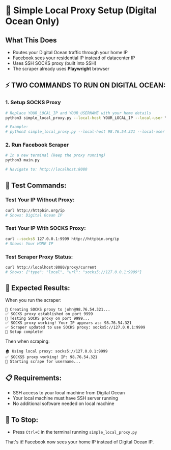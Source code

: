 # 🚀 Simple Local Proxy Setup (Digital Ocean Only)

## What This Does
- Routes your Digital Ocean traffic through your home IP
- Facebook sees your residential IP instead of datacenter IP
- Uses SSH SOCKS proxy (built into SSH)
- The scraper already uses **Playwright** browser

## ⚡ **TWO COMMANDS TO RUN ON DIGITAL OCEAN:**

### 1. Setup SOCKS Proxy
```bash
# Replace YOUR_LOCAL_IP and YOUR_USERNAME with your home details
python3 simple_local_proxy.py --local-host YOUR_LOCAL_IP --local-user YOUR_USERNAME

# Example:
# python3 simple_local_proxy.py --local-host 98.76.54.321 --local-user john
```

### 2. Run Facebook Scraper
```bash
# In a new terminal (keep the proxy running)
python3 main.py

# Navigate to: http://localhost:8080
```

## 🧪 **Test Commands:**

### Test Your IP Without Proxy:
```bash
curl http://httpbin.org/ip
# Shows: Digital Ocean IP
```

### Test Your IP With SOCKS Proxy:
```bash
curl --socks5 127.0.0.1:9999 http://httpbin.org/ip
# Shows: Your HOME IP
```

### Test Scraper Proxy Status:
```bash
curl http://localhost:8080/proxy/current
# Shows: {"type": "local", "url": "socks5://127.0.0.1:9999"}
```

## 🎯 **Expected Results:**

When you run the scraper:
```
🌊 Creating SOCKS proxy to john@98.76.54.321...
✅ SOCKS proxy established on port 9999
🧪 Testing SOCKS proxy on port 9999...
✅ SOCKS proxy working! Your IP appears as: 98.76.54.321
✅ Scraper updated to use SOCKS proxy: socks5://127.0.0.1:9999
🎉 Setup complete!
```

Then when scraping:
```
🏠 Using local proxy: socks5://127.0.0.1:9999
✅ SOCKS5 proxy working! IP: 98.76.54.321
🎯 Starting scrape for username...
```

## 📋 **Requirements:**
- SSH access to your local machine from Digital Ocean
- Your local machine must have SSH server running
- No additional software needed on local machine

## 🛑 **To Stop:**
- Press `Ctrl+C` in the terminal running `simple_local_proxy.py`

That's it! Facebook now sees your home IP instead of Digital Ocean IP. 